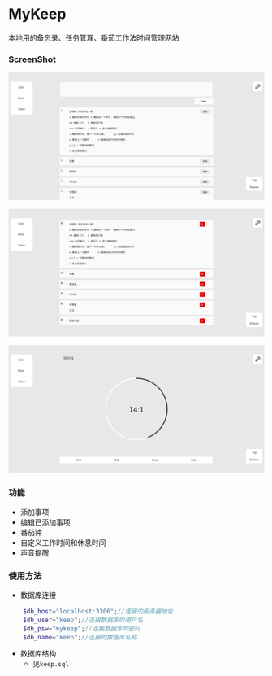 # MyKeep

本地用的备忘录、任务管理、番茄工作法时间管理网站

### ScreenShot

![ScreenShot](ScreenShot/screenshot1.png  "ScreenShot")


![ScreenShot](ScreenShot/screenshot2.png  "ScreenShot")


![ScreenShot](ScreenShot/screenshot3.png  "ScreenShot")



### 功能

- 添加事项
- 编辑已添加事项
- 番茄钟
- 自定义工作时间和休息时间
- 声音提醒

### 使用方法

- 数据库连接

```PHP
    $db_host="localhost:3306";//连接的服务器地址
    $db_user="keep";//连接数据库的用户名
    $db_psw="mykeep";//连接数据库的密码
    $db_name="keep";//连接的数据库名称
```

- 数据库结构
	+ 见`keep.sql`
	
